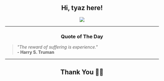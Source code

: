 <h2 align="center"> Hi, tyaz here!</h2>

<p align="center">
<a href="https://github.com/tyazx" alt="github streak"><img src="https://dvst-streak.herokuapp.com/?user=tyazx&theme=tokyonight&fire=DD472C"></a>
</p>

<hr>
<h3 align="center">Quote of The Day</h3>
<p align="center">
<blockquote>
<i>"The reward of suffering is experience."</i>
<br>
<b>- Harry S. Truman</b>
</blockquote>
</p>


<hr>
<h2 align="center">Thank You 🙏🏼</h2>
